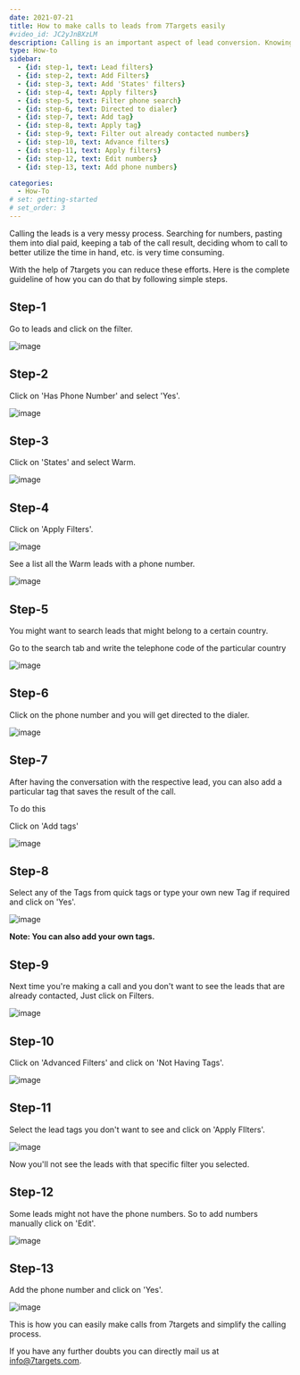 ```yaml
---
date: 2021-07-21
title: How to make calls to leads from 7Targets easily
#video_id: JC2yJnBXzLM
description: Calling is an important aspect of lead conversion. Knowing whom to call and keep a tag of the call result is critical to simplify the calling process. 7targets make this task easy for you.
type: How-to
sidebar:
  - {id: step-1, text: Lead filters}
  - {id: step-2, text: Add Filters}
  - {id: step-3, text: Add 'States' filters}
  - {id: step-4, text: Apply filters}
  - {id: step-5, text: Filter phone search}
  - {id: step-6, text: Directed to dialer}
  - {id: step-7, text: Add tag}
  - {id: step-8, text: Apply tag}
  - {id: step-9, text: Filter out already contacted numbers}
  - {id: step-10, text: Advance filters}
  - {id: step-11, text: Apply filters}
  - {id: step-12, text: Edit numbers}
  - {id: step-13, text: Add phone numbers}

categories:
  - How-To
# set: getting-started
# set_order: 3
---
```


Calling the leads is a very messy process. Searching for numbers, pasting them into dial paid, keeping a tab of the call result, deciding whom to call to better utilize the time in hand, etc. is very time consuming.

With the help of 7targets you can reduce these efforts. Here is the complete guideline of how you can do that by following simple steps.

## Step-1

Go to leads and click on the filter.

![image](../../images/Call-lead-1.jpg)

## Step-2 

Click on 'Has Phone Number' and select 'Yes'.

![image](../../images/Call-lead-2.jpg)

## Step-3

Click on 'States' and select Warm.

![image](../../images/Call-lead-3.jpg)

## Step-4

Click on 'Apply Filters'.

![image](../../images/Call-lead-4.jpg)

See a list all the Warm leads with a phone number. 

![image](../../images/Call-lead-5.jpg)

## Step-5 

You might want to search leads that might belong to a certain country.

Go to the search tab and write the telephone code of the particular country

![image](../../images/Call-lead-6.jpg)

## Step-6

Click on the phone number and you will get directed to the dialer.

![image](../../images/Call-lead-7.jpg)

## Step-7

After having the conversation with the respective lead, you can also add a particular tag that saves the result of the call.

To do this

Click on 'Add tags'

![image](../../images/Call-lead-8.jpg)

## Step-8

Select any of the Tags from quick tags or type your own new Tag if required and click on 'Yes'. 

![image](../../images/Call-lead-9.jpg)

**Note: You can also add your own tags.**

## Step-9

Next time you're making a call and you don't want to see the leads that are already contacted, Just click on Filters.

![image](../../images/Call-lead-10.jpg)

## Step-10

Click on 'Advanced Filters' and click on 'Not Having Tags'.

![image](../../images/Call-lead-11.jpg)

## Step-11

Select the lead tags you don't want to see and click on 'Apply FIlters'.

![image](../../images/Call-lead-12.jpg)

Now you'll not see the leads with that specific filter you selected.

## Step-12

Some leads might not have the phone numbers. So to add numbers manually click on 'Edit'.

![image](../../images/Call-lead-13.jpg)

## Step-13

Add the phone number and click on 'Yes'.

![image](../../images/Call-lead-20.jpg)

This is how you can easily make calls from 7targets and simplify the calling process.

If you have any further doubts you can directly mail us at info@7targets.com.
